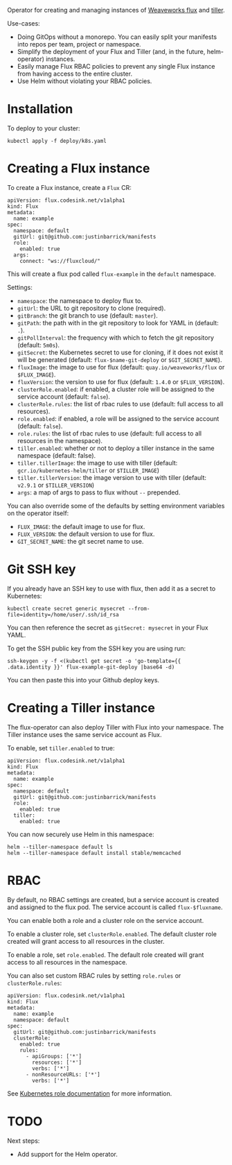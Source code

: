 Operator for creating and managing instances of [Weaveworks flux](https://github.com/weaveworks/flux) and [tiller](https://github.com/kubernetes/helm).

Use-cases:

* Doing GitOps without a monorepo. You can easily split your manifests into repos per team, project or namespace.
* Simplify the deployment of your Flux and Tiller (and, in the future, helm-operator) instances.
* Easily manage Flux RBAC policies to prevent any single Flux instance from having access to the entire cluster.
* Use Helm without violating your RBAC policies.

# Installation

To deploy to your cluster:

```
kubectl apply -f deploy/k8s.yaml
```

# Creating a Flux instance

To create a Flux instance, create a `Flux` CR:

```
apiVersion: flux.codesink.net/v1alpha1
kind: Flux
metadata:
  name: example
spec:
  namespace: default
  gitUrl: git@github.com:justinbarrick/manifests
  role:
    enabled: true
  args:
    connect: "ws://fluxcloud/"
```

This will create a flux pod called `flux-example` in the `default` namespace.

Settings:

* `namespace`: the namespace to deploy flux to.
* `gitUrl`: the URL to git repository to clone (required).
* `gitBranch`: the git branch to use (default: `master`).
* `gitPath`: the path with in the git repository to look for YAML in (default: `.`).
* `gitPollInterval`: the frequency with which to fetch the git repository (default: `5m0s`).
* `gitSecret`: the Kubernetes secret to use for cloning, if it does not exist it will
               be generated (default: `flux-$name-git-deploy` or `$GIT_SECRET_NAME`).
* `fluxImage`: the image to use for flux (default: `quay.io/weaveworks/flux` or `$FLUX_IMAGE`).
* `fluxVersion`: the version to use for flux (default: `1.4.0` or `$FLUX_VERSION`).
* `clusterRole.enabled`: if enabled, a cluster role will be assigned to the service
                         account (default: `false`).
* `clusterRole.rules`: the list of rbac rules to use (default: full access to all resources).
* `role.enabled`: if enabled, a role will be assigned to the service
                  account (default: `false`).
* `role.rules`: the list of rbac rules to use (default: full access to all resources in the namespace).
* `tiller.enabled`: whether or not to deploy a tiller instance in the same namespace (default: false).
* `tiller.tillerImage`: the image to use with tiller (default: `gcr.io/kubernetes-helm/tiller` or `$TILLER_IMAGE`)
* `tiller.tillerVersion`: the image version to use with tiller (default: `v2.9.1` or `$TILLER_VERSION`)
* `args`: a map of args to pass to flux without `--` prepended.

You can also override some of the defaults by setting environment variables on the
operator itself:

* `FLUX_IMAGE`: the default image to use for flux.
* `FLUX_VERSION`: the default version to use for flux.
* `GIT_SECRET_NAME`: the git secret name to use.

# Git SSH key

If you already have an SSH key to use with flux, then add it as a secret to Kubernetes:

```
kubectl create secret generic mysecret --from-file=identity=/home/user/.ssh/id_rsa
```

You can then reference the secret as `gitSecret: mysecret` in your Flux YAML.

To get the SSH public key from the SSH key you are using run:

```
ssh-keygen -y -f <(kubectl get secret -o 'go-template={{ .data.identity }}' flux-example-git-deploy |base64 -d)
```

You can then paste this into your Github deploy keys.

# Creating a Tiller instance

The flux-operator can also deploy Tiller with Flux into your namespace. The Tiller
instance uses the same service account as Flux.

To enable, set `tiller.enabled` to true:

```
apiVersion: flux.codesink.net/v1alpha1
kind: Flux
metadata:
  name: example
spec:
  namespace: default
  gitUrl: git@github.com:justinbarrick/manifests
  role:
    enabled: true
  tiller:
    enabled: true
```

You can now securely use Helm in this namespace:

```
helm --tiller-namespace default ls
helm --tiller-namespace default install stable/memcached
```

# RBAC

By default, no RBAC settings are created, but a service account is created and assigned
to the flux pod. The service account is called `flux-$fluxname`.

You can enable both a role and a cluster role on the service account.

To enable a cluster role, set `clusterRole.enabled`. The default cluster role created
will grant access to all resources in the cluster.

To enable a role, set `role.enabled`. The default role created will grant access to all
resources in the namespace.

You can also set custom RBAC rules by setting `role.rules` or `clusterRole.rules`:

```
apiVersion: flux.codesink.net/v1alpha1
kind: Flux
metadata:
  name: example
  namespace: default
spec:
  gitUrl: git@github.com:justinbarrick/manifests
  clusterRole:
    enabled: true
    rules:
      - apiGroups: ['*']
        resources: ['*']
        verbs: ['*']
      - nonResourceURLs: ['*']
        verbs: ['*']
```

See [Kubernetes role documentation](https://kubernetes.io/docs/reference/access-authn-authz/rbac/#role-and-clusterrole) for more information.

# TODO

Next steps:

* Add support for the Helm operator.
